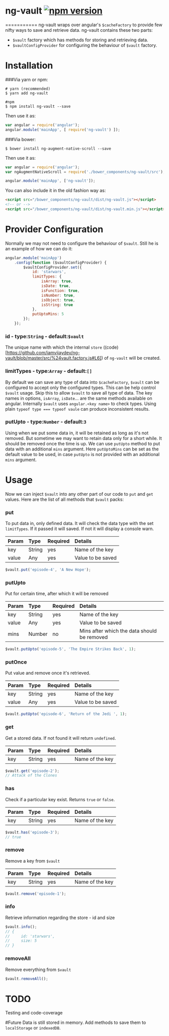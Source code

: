 # ng-vault [![npm version](https://badge.fury.io/js/ng-vault.svg)](https://badge.fury.io/js/ng-vault)
===========
ng-vault wraps over angular's `$cacheFactory` to provide few nifty ways to save and retrieve data. ng-vault contains these two parts:
* `$vault` factory which has methods for storing and retrieving data.
* `$vaultConfigProvider` for configuring the behaviour of `$vault` factory.


# Installation
###Via yarn or npm:
```shell
# yarn (recommended)
$ yarn add ng-vault

#npm
$ npm install ng-vault --save
```
Then use it as:
```javascript
var angular = require('angular');
angular.module('mainApp', [ require('ng-vault') ]);
```
###Via bower:
```
$ bower install ng-augment-native-scroll --save
```
Then use it as:
```javascript
var angular = require('angular');
var ngAugmentNativeScroll = require('./bower_components/ng-vault/src');

angular.module('mainApp', ['ng-vault']);
```
You can also include it in the old fashion way as:
```html
<script src="/bower_components/ng-vault/dist/ng-vault.js"></script>
<!-- or -->
<script src="/bower_components/ng-vault/dist/ng-vault.min.js"></script>
```


# Provider Configuration
Normally we may not need to configure the behaviour of `$vault`. Still he is an example of how we can do it:
```javascript
angular.module('mainApp')
    .config(function ($vaultConfigProvider) {
        $vaultConfigProvider.set({
            id: 'starwars',
            limitTypes: {
                isArray: true,
                isDate: true,
                isFunction: true,
                isNumber: true,
                isObject: true,
                isString: true
            },
            putUptoMins: 5
        });
    });
```

### id - type:`String` - default:`$vault`
The unique name with which the internal `store` ((code)[https://github.com/iamvijaydev/ng-vault/blob/master/src/%24vault.factory.js#L6]) of `ng-vault` will be created.

### limitTypes - type:`Array` - default:`[]`
By default we can save any type of data into `$cacheFactory`, `$vault` can be configured to accept only the configured types. This can be help control `$vault` usage. Skip this to allow `$vault` to save all type of data. The key names in options, `isArray`, `isDate`... are the same methods available on angular. Internally `$vault` uses `angular.<key name>` to check types. Using plain `typeof type === typeof vaule` can produce inconsistent results.

### putUpto - type:`Number` - default:`3`
Using when we put some data in, it will be retained as long as it's not removed. But sometime we may want to retain data only for a short while. It should be removed once the time is up. We can use `putUpto` method to put data with an additional `mins` argument. Here `putUptoMins` can be set as the default value to be used, in case `putUpto` is not provided with an additional `mins` argument.


# Usage
Now we can inject `$vault` into any other part of our code to `put` and `get` values. Here are the list of all methods that `$vault` packs:

### put
To put data in, only defined data. It will check the data type with the set `limitTypes`. If it passed it will saved. If not it will display a console warn.

Param | Type | Required | Details
--- | :--- | :--- | :---
key | String | yes | Name of the key
value | Any | yes | Value to be saved

```javascript
$vault.put('episode-4', 'A New Hope');
```

### putUpto
Put for certain time, after which it will be removed

Param | Type | Required | Details
--- | :--- | :--- | :---
key | String | yes | Name of the key
value | Any | yes | Value to be saved
mins | Number | no | Mins after which the data should be removed

```javascript
$vault.putUpto('episode-5', 'The Empire Strikes Back', 1);
```

### putOnce
Put value and remove once it's retrieved.

Param | Type | Required | Details
--- | :--- | :--- | :---
key | String | yes | Name of the key
value | Any | yes | Value to be saved

```javascript
$vault.putUpto('episode-6', 'Return of the Jedi ', 1);
```

### get
Get a stored data. If not found it will return `undefined`.

Param | Type | Required | Details
--- | :--- | :--- | :---
key | String | yes | Name of the key

```javascript
$vault.get('episode-2');
// Attack of the Clones
```

### has
Check if a particular key exist. Returns `true` or `false`.

Param | Type | Required | Details
--- | :--- | :--- | :---
key | String | yes | Name of the key

```javascript
$vault.has('episode-3');
// true
```

### remove
Remove a key from `$vault`

Param | Type | Required | Details
--- | :--- | :--- | :---
key | String | yes | Name of the key

```javascript
$vault.remove('episode-1');
```

### info
Retrieve information regarding the store - id and size

```javascript
$vault.info();
// {
//     id: 'starwars',
//     size: 5
// }
```

### removeAll
Remove everything from `$vault`

```javascript
$vault.removeAll();
```


# TODO
Testing and code-coverage


#Future
Data is still stored in memory. Add methods to save them to `localStorage` or `indexedDB`.
